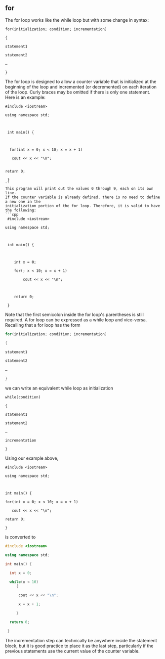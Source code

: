 ## for

The for loop works like the while loop but with some change in syntax:
```
for(initialization; condition; incrementation)

{

statement1

statement2

…

}
```
The for loop is designed to allow a counter variable that is initialized at the beginning of the
loop and incremented (or decremented) on each iteration of the loop. Curly braces may be
omitted if there is only one statement. Here is an example:
```
#include <iostream>

using namespace std;



 int main() {



  for(int x = 0; x < 10; x = x + 1)

   cout << x << "\n";


return 0;

 }
``
This program will print out the values 0 through 9, each on its own line.
If the counter variable is already defined, there is no need to define a new one in the
initialization portion of the for loop. Therefore, it is valid to have the following:
```cpp
 #include <iostream>

using namespace std;



 int main() {



    int x = 0;

    for(; x < 10; x = x + 1)

        cout << x << "\n";



    return 0;

 }
 ```

Note that the first semicolon inside the for loop's parentheses is still required.
A for loop can be expressed as a while loop and vice-versa. Recalling that a for loop has the
form
```cpp
for(initialization; condition; incrementation)

{

statement1

statement2

…

}
```

we can write an equivalent while loop as
initialization
```
while(condition)

{

statement1

statement2

…

incrementation

}
```

Using our example above,
```
#include <iostream>

using namespace std;



int main() {

for(int x = 0; x < 10; x = x + 1)

   cout << x << "\n";

return 0;

}
```
is converted to

```cpp
#include <iostream>

using namespace std;

int main() {

  int x = 0;

  while(x < 10)
     {

      cout << x << "\n";

      x = x + 1;

     }

  return 0;

 }
 ```
The incrementation step can technically be anywhere inside the statement block, but it is good
practice to place it as the last step, particularly if the previous statements use the current
value of the counter variable.

